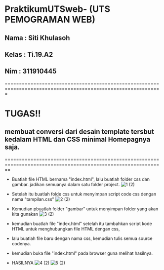 # PraktikumUTSweb- (UTS PEMOGRAMAN WEB)

## Nama  : Siti Khulasoh
## Kelas : Ti.19.A2
## Nim   : 311910445

=============================================================================================================
# TUGAS!!
## membuat conversi dari desain template tersbut kedalam HTML dan CSS minimal Homepagnya saja.
==============================================================================================================
 
 - Buatlah file HTML bernama "index.html", lalu buatlah folder css dan gambar. jadikan semuanya dalam satu folder project.
 ![1 (2)](https://user-images.githubusercontent.com/56240533/117009220-b5be5400-ad15-11eb-90af-78d1f334633d.png)
 
- Setelah itu buatlah folde css untuk menyimpan script code css  dengan nama "tampilan.css"
![2 (2)](https://user-images.githubusercontent.com/56240533/117009219-b5be5400-ad15-11eb-923b-eeeca5b5cbb5.png)
- Kemudian pbuatlah folder "gambar" untuk menyimpan folder yang akan kita gunakan
![3 (2)](https://user-images.githubusercontent.com/56240533/117009414-ea321000-ad15-11eb-84bf-c2cefae23a18.png)
- kemudian buatlah file "index.html" setelah itu tambahkan script kode HTML untuk menghubungkan file HTML dengan css, 
- lalu buatlah file baru dengan nama css, kemudian tulis semua source codenya.
- kemudian buka file "index.html" pada browser guna melihat hasilnya.

- HASILNYA
![4 (2)](https://user-images.githubusercontent.com/56240533/117026638-240b1280-ad26-11eb-9840-8c339d86b331.png)
![5 (2)](https://user-images.githubusercontent.com/56240533/117026500-0ccc2500-ad26-11eb-89fd-7a1205cfdd61.png)









